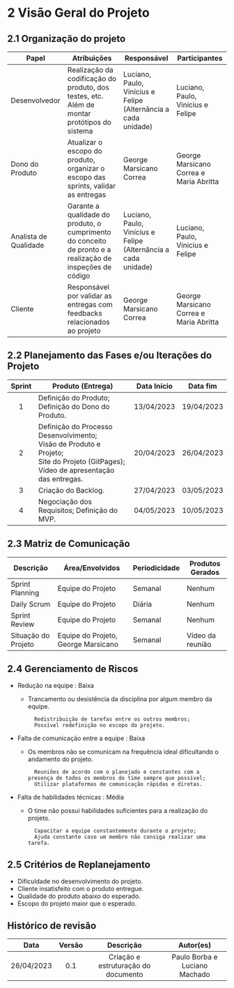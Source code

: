 # 2 Visão Geral do Projeto
## 2.1 Organização do projeto

| Papel | Atribuições | Responsável | Participantes | 
| -------------------------- | --------------------------------------------------------------------------------------------------------------------------------------------------------- | ---------------------------------------- | --------------------------------------------------------------------------------------------------- |
| Desenvolvedor | Realização da codificação do produto, dos testes, etc. Além de montar protótipos do sistema | Luciano, Paulo,  Vinícius e Felipe (Alternância a cada unidade) | Luciano, Paulo, Vinícius e Felipe |
| Dono do Produto | Atualizar o escopo do produto, organizar o escopo das sprints, validar as entregas | George Marsicano Correa | George Marsicano Correa e Maria Abritta |
| Analista de Qualidade | Garante a qualidade do produto, o cumprimento do conceito de pronto e a  realização de inspeções de código | Luciano, Paulo, Vinícius e Felipe (Alternância a cada unidade) |  Luciano, Paulo, Vinícius e Felipe |
| Cliente | Responsável por validar as entregas com feedbacks relacionados ao projeto | George Marsicano Correa | George Marsicano Correa e Maria Abritta |

## 2.2 Planejamento das Fases e/ou Iterações do Projeto

| Sprint | Produto (Entrega) | Data Início | Data fim |
| :----: | --------------------------------------------------------------------------------------------------------------------------------- | ----------- | ---------- |
| 1 | Definição do Produto; Definição do Dono do Produto. | 13/04/2023 | 19/04/2023 |
| 2 | Definição do Processo Desenvolvimento; <br> Visão de Produto e Projeto; <br> Site do Projeto (GitPages); Vídeo de apresentação das entregas. | 20/04/2023 | 26/04/2023 |
| 3 | Criação do Backlog. | 27/04/2023 | 03/05/2023 |
| 4 | Negociação dos Requisitos;  Definição do MVP. | 04/05/2023 | 10/05/2023 |
## 2.3 Matriz de Comunicação

| Descrição | Área/Envolvidos | Periodicidade |Produtos Gerados |
| -------------------- | --------------------------------------- | ------------- | -------------------------------------------------------------------------------------------------- |
| Sprint Planning  | Equipe do Projeto | Semanal | Nenhum |
| Daily Scrum | Equipe do Projeto  | Diária | Nenhum |
| Sprint Review | Equipe do Projeto | Semanal | Nenhum |
| Situação do Projeto | Equipe do Projeto, George Marsicano | Semanal | Vídeo da reunião |

## 2.4 Gerenciamento de Riscos

- Redução na equipe : Baixa
    - Trancamento ou desistência da disciplina por algum membro da equipe.
        
            Redistribuição de tarefas entre os outros membros;
            Possível redefinição no escopo do projeto.

- Falta de comunicação entre a equipe : Baixa
    - Os membros não se comunicam na frequência ideal dificultando o andamento do projeto.

            Reuniões de acordo com o planejado e constantes com a presença de todos os membros do time sempre que possível;
            Utilizar plataformas de comunicação rápidas e diretas.

- Falta de habilidades técnicas : Média
    - O time não possui habilidades suficientes para a realização do projeto.
    
            Capacitar a equipe constantemente durante o projeto;
            Ajuda constante caso um membro não consiga realizar uma tarefa.

## 2.5 Critérios de Replanejamento

- Dificuldade no desenvolvimento do projeto.
- Cliente insatisfeito com o produto entregue.
- Qualidade do produto abaixo do esperado.
- Escopo do projeto maior que o esperado.

## Histórico de revisão

|  Data | Versão | Descrição | Autor(es) |
| :--------: | :----: | :---------------------------------: | :---------: |
| 26/04/2023 |  0.1   | Criação e estruturação do documento | Paulo Borba e Luciano Machado |